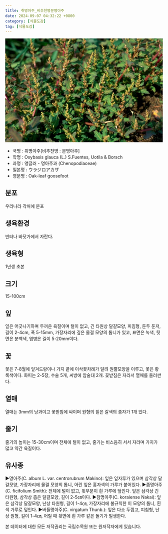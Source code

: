```yaml
---
title: 취명아주_비추천명분명아주
date: 2024-09-07 04:32:22 +0800
category: [식물도감]
tag: [식물도감]
---
```




![취명아주[비추천명 : 분명아주]](/assets/img/fileUpload/plants/basic/Chenopodiaceae/Chenopodium/15493/15493_1_th2.jpg)
- 국명 : 취명아주[비추천명 : 분명아주]
- 학명 : Oxybasis glauca (L.) S.Fuentes, Uotila & Borsch
- 과명 : 앵글러 - 명아주과 (Chenopodiaceae)
- 일본명 : ウラジロアカザ
- 영문명 : Oak-leaf goosefoot


## 분포
우리나라 각처에 분포
## 생육환경
빈터나 바닷가에서 자란다.
## 생육형
1년생 초본
## 크기
15-100cm
## 잎
잎은 어긋나기하며 두꺼운 육질이며 털이 없고, 긴 타원상 달걀모양, 피침형, 둔두 둔저, 길이 2-4cm, 폭 5-15mm, 가장자리에 깊은 물결 모양의 톱니가 있고, 표면은 녹색, 뒷면은 분백색, 엽병은 길이 5-20mm이다.
## 꽃
꽃은 7-8월에 잎겨드랑이나 가지 끝에 이삭꽃차례가 달려 원뿔모양을 이루고, 꽃은 황록색이다. 화피는 2-5장, 수술 5개, 씨방에 암술대 2개. 꽃받침은 자라서 열매를 둘러싼다.
## 열매
열매는 3mm의 낭과이고 꽃받침에 싸이며 원형의 짙은 갈색의 종자가 1개 있다.
## 줄기
줄기의 높이는 15-30cm이며 전체에 털이 없고, 줄기는 비스듬히 서서 자라며 가지가 많고 약간 육질이다.
## 유사종
▶명아주(C. album L. var. centrorubrum Makino): 잎은 잎자루가 있으며 삼각상 달걀모양, 가장자리에 물결 모양의 톱니, 어린 잎은 홍자색의 가루가 붙어있다.
▶좀명아주(C. ficifolium Smith): 전체에 털이 없고, 윗부분이 흰 가루에 덮인다. 잎은 삼각상 긴 타원형, 삼각상 좁은 달걀모양, 길이 2-5㎝이다. 
▶참명아주(C. koraiense Nakai): 잎은 삼각상 달걀모양, 난상 타원형, 길이 1-4㎝, 가장자리에 불규칙한 이 모양의 톱니, 흰색 가루로 덮인다. 
▶버들명아주(C. virgatum Thunb.): 잎은 다소 두껍고, 피침형, 난상 원형, 길이 1-4㎝, 어릴 때 뒷면에 흰 가루 같은 돌기가 밀생한다.






본 데이터에 대한 모든 저작권리는 국립수목원 또는 원저작자에게 있습니다.
